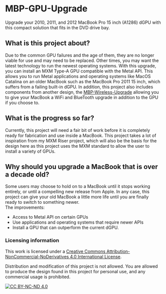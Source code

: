 # MBP-GPU-Upgrade

Upgrade your 2010, 2011, and 2012 MacBook Pro 15 inch (A1286) dGPU with this compact solution that fits in the DVD drive bay. 

## What is this project about?
Due to the common GPU failures and the age of them, they are no longer viable for use and may need to be replaced. Other times, you may want the latest technology to run the newest operating systems. With this upgrade, you can install an MXM Type-A GPU compatible with the Metal API. This allows you to run Metal applications and operating systems like MacOS Catalina on an older MacBook such as the MacBook Pro 2011 15 inch, which suffers from a failing built-in dGPU.
In addition, this project also includes components from another design, the [MBP-Wireless-Upgrade](https://github.com/KrutavShah/MBP-Wireless-Upgrade) allowing you to give your MacBook a WiFi and BlueTooth upgrade in addition to the GPU if you choose to.

## What is the progress so far?
Currently, this project will need a fair bit of work before it is completely ready for fabrication and use inside a MacBook. This project takes a lot of inspiration from my MXM Riser project, which will also be the basis for the design here as this project uses the MXM standard to allow the user to install a variety of GPUs.

<!-- ![Picture of the MacBook Pro Universal Adapter inside a MacBook Pro 2011.](https://github.com/KrutavShah/MBP-Wireless-Upgrade/blob/master/Images/InstalledMBPUniversalAdpater.JPG "Picture of the MacBook Pro Universal Adapter inside a MacBook Pro 2011.")
![Picture of the MacBook Pro Universal Adapter.](/Images/MBPUniversalAdapter.png "Picture of the MacBook Pro Universal Adapter.") -->

## Why should you upgrade a MacBook that is over a decade old?
Some users may choose to hold on to a MacBook until it stops working entirely, or until a compelling new release from Apple. In any case, this project can give your old MacBook a little more life until you are finally ready to switch to something newer.  
The improvements:
- Access to Metal API on certain GPUs
- Use applications and operating systems that require newer APIs
- Install a GPU that can outperform the current dGPU.
  
### Licensing information
This work is licensed under a
[Creative Commons Attribution-NonCommercial-NoDerivatives 4.0 International License][cc-by-nc-nd].

Distribution and modification of this project is not allowed. You are allowed to produce the design found in this project for personal use, and any commercial usage is prohibited.

[![CC BY-NC-ND 4.0][cc-by-nc-nd-image]][cc-by-nc-nd]

[cc-by-nc-nd]: http://creativecommons.org/licenses/by-nc-nd/4.0/
[cc-by-nc-nd-image]: https://licensebuttons.net/l/by-nc-nd/4.0/88x31.png
